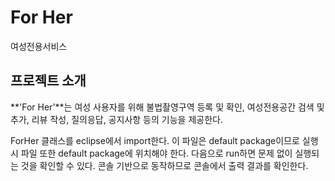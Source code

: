 # For Her
여성전용서비스

## 프로젝트 소개
**'For Her'**는 여성 사용자를 위해 불법촬영구역 등록 및 확인, 여성전용공간 검색 및 추가, 리뷰 작성, 질의응답, 공지사항 등의 기능을 제공한다.

ForHer 클래스를 eclipse에서 import한다. 이 파일은 default package이므로 실행 시 파일 또한 default package에 위치해야 한다. 다음으로 run하면 문제 없이 실행되는 것을 확인할 수 있다. 콘솔 기반으로 동작하므로 콘솔에서 출력 결과를 확인한다. 

